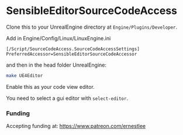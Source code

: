 SensibleEditorSourceCodeAccess
==============================

Clone this to your UnrealEngine directory at `Engine/Plugins/Developer`.

Add in Engine/Config/Linux/LinuxEngine.ini

```
[/Script/SourceCodeAccess.SourceCodeAccessSettings]
PreferredAccessor=SensibleEditorSourceCodeAccessor
```
and then in the head folder UnrealEngine:

```bash
make UE4Editor
```

Enable this as your code view editor.

You need to select a gui editor with `select-editor`.

### Funding

Accepting funding at: https://www.patreon.com/ernestlee
